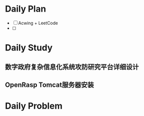 # Daily Plan
- [ ] Acwing + LeetCode
- [ ] 
# Daily Study
## 数字政府复杂信息化系统攻防研究平台详细设计
## OpenRasp Tomcat服务器安装

# Daily Problem